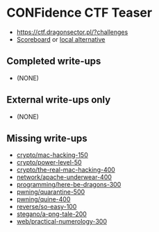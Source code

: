 # CONFidence CTF Teaser

* <https://ctf.dragonsector.pl/?challenges>
* [Scoreboard](https://ctf.dragonsector.pl/?scoreboard) or [local alternative](score.html)

## Completed write-ups

* (NONE)


## External write-ups only

* (NONE)

## Missing write-ups

* [crypto/mac-hacking-150](crypto/mac-hacking-150)
* [crypto/power-level-50](crypto/power-level-50)
* [crypto/the-real-mac-hacking-400](crypto/the-real-mac-hacking-400)
* [network/apache-underwear-400](network/apache-underwear-400)
* [programming/here-be-dragons-300](programming/here-be-dragons-300)
* [pwning/quarantine-500](pwning/quarantine-500)
* [pwning/quine-400](pwning/quine-400)
* [reverse/so-easy-100](reverse/so-easy-100)
* [stegano/a-png-tale-200](steagno/a-png-tale-200)
* [web/practical-numerology-300](web/practical-numerology-300)
